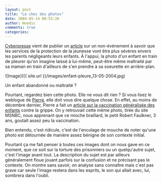 ```yaml
---
layout: post
title: "Le choc des photos"
date: 2004-05-14 00:53:26
author: Hoedic
comments: true
categories: 
---
```



[Cyberpresse](http://www.cyberpresse.ca/) vient de publier un [article](http://www.cyberpresse.ca/actualites/article/1,63,0,052004,678594.shtml) sur un non-événement à savoir que les services de la protection de la jeunesse vont être plus sévères envers les parents négligeants leurs enfants. À l'appui, la photo d'un enfant en train de pleurer qu'on imagine laissé à lui-même, peut-être même maltraité par sa maman en train d'ailleurs de s'en prendre à sa soeurette en arrière-plan.

![Image]({{ site.url }}/images/enfant-pleure_13-05-2004.jpg)
<div class="photoattrib">Un enfant abandonné ou maltraité ?</div>



Pourtant, regardez bien cette photo. Elle ne vous dit rien ? Si vous lisez le weblogue de [Pierre](http://www.pierrecarion.com/), elle doit vous dire quelque chose. En effet, au moins de décembre dernier, Pierre a fait un [article sur la vaccination généralisée des enfants](http://www.pierrecarion.com/blog/archives/2003/12/11/2049.html) contre la grippe. On y retrouvait cette même photo, tirée du site MSNBC, nous apprenant que ce mioche braillard, le petit Robert Faulkner, 3 ans, goutait assez peu la vaccination.

Bien entendu, c'est ridicule, c'est de l'enculage de mouche de noter qu'une photo est détournée de manière assez bénigne de son contexte initial.

Pourtant ça me fait penser à toutes ces images dont on nous gave en ce moment, que ce soit sur la torture des prisonniers ou un quelqu'autre sujet, c'est l'image avant tout. La description du sujet est par ailleurs généralement floue jouant parfois sur la confusion et ne précisant pas le contexte. On montre sans savoir, on analyse sans connaître mais c'est pas grave car seule l'image restera dans les esprits, le son qui allait avec, lui, sombrera dans l'oubli.